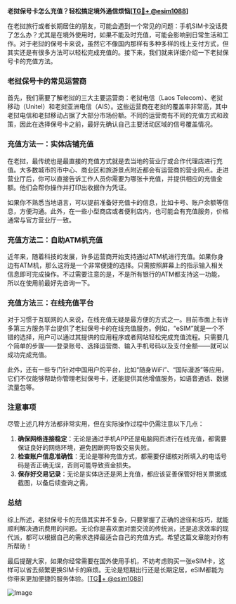 **老挝保号卡怎么充值？轻松搞定境外通信烦恼[[TG💪+ @esim1088](https://t.me/s/esim1088)]**

在老挝旅行或者长期居住的朋友，可能会遇到一个常见的问题：手机SIM卡没话费了怎么办？尤其是在境外使用时，如果不能及时充值，可能会影响到日常生活和工作。对于老挝的保号卡来说，虽然它不像国内那样有多种多样的线上支付方式，但其实还是有很多方法可以轻松完成充值的。接下来，我们就来详细介绍一下老挝保号卡的充值方法。

### 老挝保号卡的常见运营商

首先，我们需要了解老挝的三大主要运营商：老挝电信（Laos Telecom）、老挝移动（Unitel）和老挝亚洲电信（AIS）。这些运营商在老挝的覆盖率非常高，其中老挝电信和老挝移动占据了大部分市场份额。不同的运营商有不同的充值方式和政策，因此在选择保号卡之前，最好先确认自己主要活动区域的信号覆盖情况。

### 充值方法一：实体店铺充值

在老挝，最传统也是最直接的充值方式就是去当地的营业厅或合作代理店进行充值。大多数城市的市中心、商业区和旅游景点附近都会有运营商的营业网点。走进营业厅后，你可以直接告诉工作人员你需要为哪张卡充值，并提供相应的充值金额。他们会帮你操作并打印出收据作为凭证。

如果你不熟悉当地语言，可以提前准备好充值卡的信息，比如卡号、账户余额等信息，方便沟通。此外，在一些小型商店或者便利店内，也可能会有充值服务，价格通常与官方营业厅一致。

### 充值方法二：自助ATM机充值

近年来，随着科技的发展，许多运营商开始支持通过ATM机进行充值。如果你身边有ATM机，那么这将是一个非常便捷的选择。只需按照屏幕上的指示输入相关信息即可完成操作。不过需要注意的是，不是所有银行的ATM都支持这一功能，所以在使用前最好先咨询一下。

### 充值方法三：在线充值平台

对于习惯于互联网的人来说，在线充值无疑是最方便的方式之一。目前市面上有许多第三方服务平台提供了老挝保号卡的在线充值服务。例如，“eSIM”就是一个不错的选择，用户可以通过其提供的应用程序或者网站轻松完成充值流程。只需要几个简单的步骤——登录账号、选择运营商、输入手机号码以及支付金额——就可以成功完成充值。

此外，还有一些专门针对中国用户的平台，比如“随身WiFi”、“国际漫游”等应用，它们不仅能够帮助你管理老挝保号卡，还能提供其他增值服务，如语音通话、数据流量包等。

### 注意事项

尽管上述几种方法都非常实用，但在实际操作过程中仍需注意以下几点：

1. **确保网络连接稳定**：无论是通过手机APP还是电脑网页进行在线充值，都需要保证良好的网络环境，避免因断网导致交易失败。
2. **检查账户信息准确性**：无论是哪种充值方式，都需要仔细核对所填入的电话号码是否正确无误，否则可能导致资金损失。
3. **保存好交易记录**：无论是实体店还是网上充值，都应该妥善保管好相关票据或截图，以备后续查询之需。

### 总结

综上所述，老挝保号卡的充值其实并不复杂，只要掌握了正确的途径和技巧，就能顺利解决通讯费用的问题。无论你是喜欢面对面交流的传统派，还是追求效率的现代派，都可以根据自己的需求选择最适合自己的充值方式。希望这篇文章能对你有所帮助！

最后提醒大家，如果你经常需要在国外使用手机，不妨考虑购买一张eSIM卡，这样可以省去频繁更换SIM卡的麻烦。无论是短期出行还是长期定居，eSIM都能为你带来更加便捷的服务体验。[[TG💪+ @esim1088](https://t.me/s/esim1088)]

![Image](https://i.postimg.cc/4NQfJmqS/Snipaste-2025-05-13-00-14-12.png)